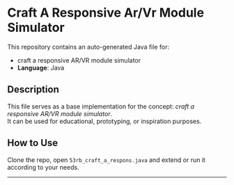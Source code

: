 # Craft A Responsive Ar/Vr Module Simulator

This repository contains an auto-generated Java file for:

- craft a responsive AR/VR module simulator
- **Language**: Java

## Description

This file serves as a base implementation for the concept: *craft a responsive AR/VR module simulator*.  
It can be used for educational, prototyping, or inspiration purposes.

## How to Use

Clone the repo, open `53rb_craft_a_respons.java` and extend or run it according to your needs.

---


